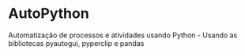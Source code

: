 # AutoPython
Automatização de processos e atividades usando Python - Usando as bibliotecas pyautogui, pyperclip e pandas
